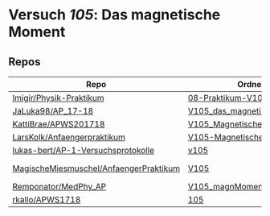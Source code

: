 # Versuch *105*: Das magnetische Moment

## Repos

|                                          Repo                                          |                                                     Ordner                                                      |                                                                                    PDFs                                                                                     |
|----------------------------------------------------------------------------------------|-----------------------------------------------------------------------------------------------------------------|-----------------------------------------------------------------------------------------------------------------------------------------------------------------------------|
|[Imigir/Physik-Praktikum](../repo/Imigir/Physik-Praktikum)                              |[08-Praktikum-V105](https://github.com/Imigir/Physik-Praktikum/tree/master/08-Praktikum-V105)                    |–                                                                                                                                                                            |
|[JaLuka98/AP_17-18](../repo/JaLuka98/AP_17-18)                                          |[V105_das_magnetische_moment](https://github.com/JaLuka98/AP_17-18/tree/master/V105_das_magnetische_moment)      |–                                                                                                                                                                            |
|[KattiBrae/APWS201718](../repo/KattiBrae/APWS201718)                                    |[V105_Magnetisches_Moment](https://github.com/KattiBrae/APWS201718/tree/master/AP1/V105_Magnetisches_Moment)     |–                                                                                                                                                                            |
|[LarsKolk/Anfaengerpraktikum](../repo/LarsKolk/Anfaengerpraktikum)                      |[V105-Magnetisches Moment](https://github.com/LarsKolk/Anfaengerpraktikum/tree/master/V105-Magnetisches%20Moment)|–                                                                                                                                                                            |
|[lukas-bert/AP-1-Versuchsprotokolle](../repo/lukas-bert/AP-1-Versuchsprotokolle)        |[v105](https://github.com/lukas-bert/AP-1-Versuchsprotokolle/tree/main/v105)                                     |–                                                                                                                                                                            |
|[MagischeMiesmuschel/AnfaengerPraktikum](../repo/MagischeMiesmuschel/AnfaengerPraktikum)|[V105](https://github.com/MagischeMiesmuschel/AnfaengerPraktikum/tree/master/V105)                               |[main.pdf](https://docs.google.com/viewer?url=https://raw.githubusercontent.com/NicoWeio/awesome-ap-pdfs/main/MagischeMiesmuschel%E2%88%95AnfaengerPraktikum/105/main.pdf) \*|
|[Remponator/MedPhy_AP](../repo/Remponator/MedPhy_AP)                                    |[V105_magnMoment](https://github.com/Remponator/MedPhy_AP/tree/master/V105_magnMoment)                           |–                                                                                                                                                                            |
|[rkallo/APWS1718](../repo/rkallo/APWS1718)                                              |[105](https://github.com/rkallo/APWS1718/tree/master/105)                                                        |[V105.pdf](https://docs.google.com/viewer?url=https://raw.githubusercontent.com/rkallo/APWS1718/master/105/V105.pdf)                                                         |

